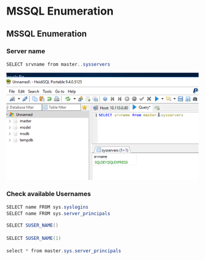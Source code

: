 # MSSQL Enumeration

## MSSQL Enumeration

### Server name

```csharp
SELECT srvname from master..sysservers
```

![](../../../../.gitbook/assets/image%20%28296%29.png)

### Check available Usernames

```csharp
SELECT name FROM sys.syslogins
SELECT name FROM sys.server_principals
```

```csharp
SELECT SUSER_NAME()

SELECT SUSER_NAME(1)

select * from master.sys.server_principals
```



